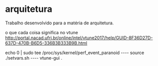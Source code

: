 # arquitetura
Trabalho desenvolvido para a matéria de arquitetura.


o que cada coisa significa no vtune
http://portal.nacad.ufrj.br/online/intel/vtune2017/help/GUID-8F36D27D-637D-470B-B6D5-336B3B333B9B.html


echo 0 | sudo tee /proc/sys/kernel/perf_event_paranoid ----
source ./setvars.sh ----
vtune-gui .

